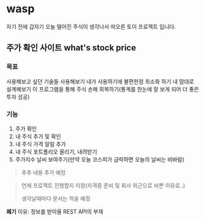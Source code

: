 # wasp
자기 전에 갑자기 오늘 떨어진 주식이 생각나서 떠오른 토이 프로젝트 입니다.


## 주가 확인 사이트 what's stock price

### 목표
사용해보고 싶던 기술들 사용해보기
내가 사용하기에 불편한점 최소화 하기
내 맘대로 설계해보기
이 프로그램을 통해 주식 손해 회복하기(통계를 한눈에 잘 보게 되어 더 좋은 투자 성공)

### 기능
1. 주가 확인
2. 내 주식 추가 및 확인
3. 내 주식 가격 알림 추가
4. 내 주식 포트폴리오 올리기, 내려받기
5. 주가지수 날씨 보여주기(만약 오늘 코스피가 급락하면 오늘의 날씨는 비바람)

> 추후 내용 추가 예정

> 언제 프로젝트 진행할지 미정(자격증 준비 및 회사 외근으로 바쁜 이유로..)
> 
> 생각날때마다 문서는 적을 예정


**폐기**
이유: 정보를 받아올 REST API의 부재
